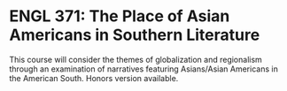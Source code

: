 # ENGL 371: The Place of Asian Americans in Southern Literature

This course will consider the themes of globalization and regionalism through an examination of narratives featuring Asians/Asian Americans in the American South. Honors version available.
